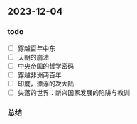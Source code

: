 ## 2023-12-04 

### todo
- [ ] 穿越百年中东
- [ ] 天朝的崩溃
- [ ] 中央帝国的哲学密码
- [ ] 穿越非洲两百年
- [ ] 印度，漂浮的次大陆 
- [ ] 失落的世界：新兴国家发展的陷阱与教训

### 总结

